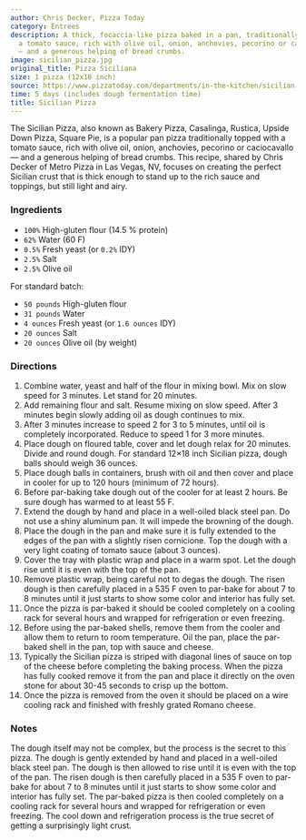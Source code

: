 ```yaml
---
author: Chris Decker, Pizza Today
category: Entrees
description: A thick, focaccia-like pizza baked in a pan, traditionally topped with
  a tomato sauce, rich with olive oil, onion, anchovies, pecorino or caciocavallo
  — and a generous helping of bread crumbs.
image: sicilian_pizza.jpg
original_title: Pizza Siciliana
size: 1 pizza (12x18 inch)
source: https://www.pizzatoday.com/departments/in-the-kitchen/sicilian-pizza/
time: 5 days (includes dough fermentation time)
title: Sicilian Pizza
---
```

The Sicilian Pizza, also known as Bakery Pizza, Casalinga, Rustica, Upside Down Pizza, Square Pie, is a popular pan pizza traditionally topped with a tomato sauce, rich with olive oil, onion, anchovies, pecorino or caciocavallo — and a generous helping of bread crumbs. This recipe, shared by Chris Decker of Metro Pizza in Las Vegas, NV, focuses on creating the perfect Sicilian crust that is thick enough to stand up to the rich sauce and toppings, but still light and airy.

### Ingredients

* `100%` High-gluten flour (14.5 % protein)
* `62%` Water (60 F)
* `0.5%` Fresh yeast (or `0.2%` IDY)
* `2.5%` Salt
* `2.5%` Olive oil

For standard batch:

* `50 pounds` High-gluten flour
* `31 pounds` Water
* `4 ounces` Fresh yeast (or `1.6 ounces` IDY)
* `20 ounces` Salt
* `20 ounces` Olive oil (by weight)

### Directions

1. Combine water, yeast and half of the flour in mixing bowl. Mix on slow speed for 3 minutes. Let stand for 20 minutes. 
2. Add remaining flour and salt. Resume mixing on slow speed. After 3 minutes begin slowly adding oil as dough continues to mix. 
3. After 3 minutes increase to speed 2 for 3 to 5 minutes, until oil is completely incorporated. Reduce to speed 1 for 3 more minutes. 
4. Place dough on floured table, cover and let dough relax for 20 minutes. Divide and round dough. For standard 12×18 inch Sicilian pizza, dough balls should weigh 36 ounces. 
5. Place dough balls in containers, brush with oil and then cover and place in cooler for up to 120 hours (minimum of 72 hours). 
6. Before par-baking take dough out of the cooler for at least 2 hours. Be sure dough has warmed to at least 55 F.
7. Extend the dough by hand and place in a well-oiled black steel pan. Do not use a shiny aluminum pan. It will impede the browning of the dough. 
8. Place the dough in the pan and make sure it is fully extended to the edges of the pan with a slightly risen cornicione. Top the dough with a very light coating of tomato sauce (about 3 ounces). 
9. Cover the tray with plastic wrap and place in a warm spot. Let the dough rise until it is even with the top of the pan. 
10. Remove plastic wrap, being careful not to degas the dough. The risen dough is then carefully placed in a 535 F oven to par-bake for about 7 to 8 minutes until it just starts to show some color and interior has fully set.
11. Once the pizza is par-baked it should be cooled completely on a cooling rack for several hours and wrapped for refrigeration or even freezing. 
12. Before using the par-baked shells, remove them from the cooler and allow them to return to room temperature. Oil the pan, place the par-baked shell in the pan, top with sauce and cheese. 
13. Typically the Sicilian pizza is striped with diagonal lines of sauce on top of the cheese before completing the baking process. When the pizza has fully cooked remove it from the pan and place it directly on the oven stone for about 30-45 seconds to crisp up the bottom.
14. Once the pizza is removed from the oven it should be placed on a wire cooling rack and finished with freshly grated Romano cheese.

### Notes

The dough itself may not be complex, but the process is the secret to this pizza. The dough is gently extended by hand and placed in a well-oiled black steel pan. The dough is then allowed to rise until it is even with the top of the pan. The risen dough is then carefully placed in a 535 F oven to par-bake for about 7 to 8 minutes until it just starts to show some color and interior has fully set. The par-baked pizza is then cooled completely on a cooling rack for several hours and wrapped for refrigeration or even freezing. The cool down and refrigeration process is the true secret of getting a surprisingly light crust.